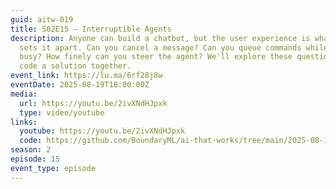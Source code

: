 ```yaml
---
guid: aitw-019
title: S02E15 – Interruptible Agents
description: Anyone can build a chatbot, but the user experience is what truly
  sets it apart. Can you cancel a message? Can you queue commands while it's
  busy? How finely can you steer the agent? We'll explore these questions and
  code a solution together.
event_link: https://lu.ma/6rf28j8w
eventDate: 2025-08-19T18:00:00Z
media:
  url: https://youtu.be/2ivXNdHJpxk
  type: video/youtube
links:
  youtube: https://youtu.be/2ivXNdHJpxk
  code: https://github.com/BoundaryML/ai-that-works/tree/main/2025-08-19-interruptible-agents
season: 2
episode: 15
event_type: episode
---
```

